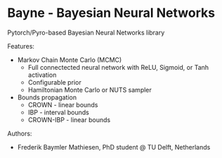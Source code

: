 # Bayne - Bayesian Neural Networks
Pytorch/Pyro-based Bayesian Neural Networks library

Features:
- Markov Chain Monte Carlo (MCMC)
  - Full connectected neural network with ReLU, Sigmoid, or Tanh activation
  - Configurable prior
  - Hamiltonian Monte Carlo or NUTS sampler
- Bounds propagation
  - CROWN - linear bounds
  - IBP - interval bounds
  - CROWN-IBP - linear bounds

Authors:
- Frederik Baymler Mathiesen, PhD student @ TU Delft, Netherlands